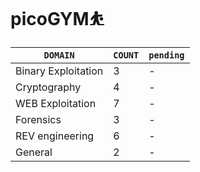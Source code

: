 # picoGYM⛹ 
|          `DOMAIN` | `COUNT` | `pending`
|-------------------|---------|------------
|Binary Exploitation|    3    |   -
|Cryptography       |    4    |   -
|WEB Exploitation   |    7    |   -
|Forensics          |    3    |   -
|REV engineering    |    6    |   -
|General            |    2    |   -
